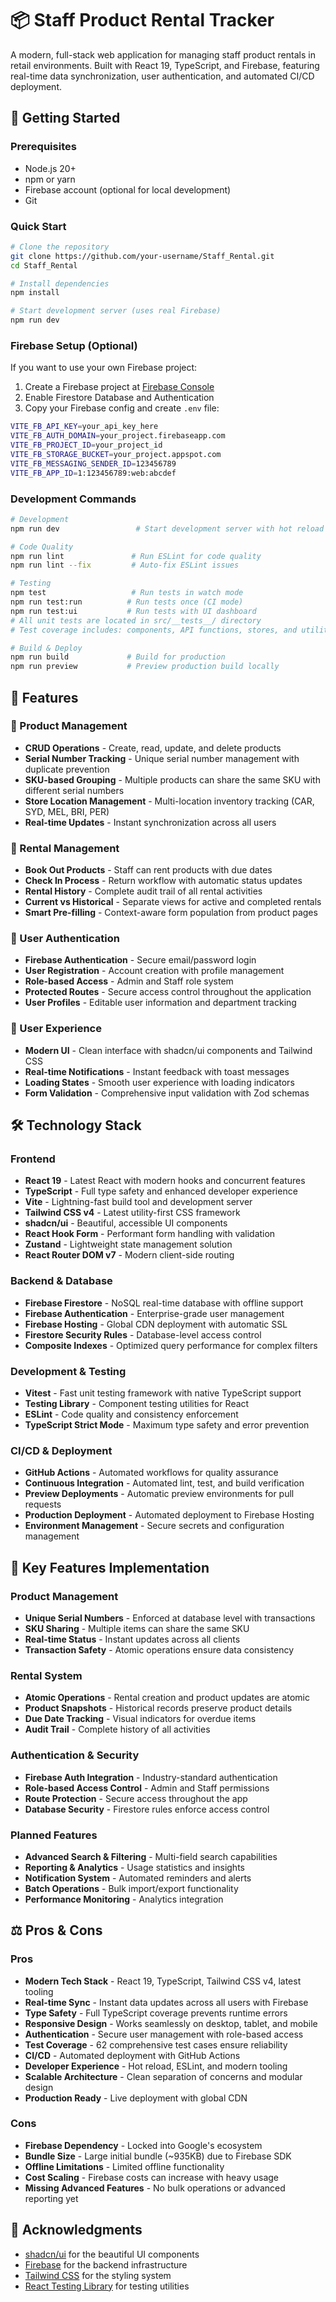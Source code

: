 # 📦 Staff Product Rental Tracker

A modern, full-stack web application for managing staff product rentals in retail environments. Built with React 19, TypeScript, and Firebase, featuring real-time data synchronization, user authentication, and automated CI/CD deployment.

## 🚀 Getting Started

### Prerequisites

- Node.js 20+
- npm or yarn
- Firebase account (optional for local development)
- Git

### Quick Start

```bash
# Clone the repository
git clone https://github.com/your-username/Staff_Rental.git
cd Staff_Rental

# Install dependencies
npm install

# Start development server (uses real Firebase)
npm run dev
```

### Firebase Setup (Optional)

If you want to use your own Firebase project:

1. Create a Firebase project at [Firebase Console](https://console.firebase.google.com/)
2. Enable Firestore Database and Authentication
3. Copy your Firebase config and create `.env` file:

```bash
VITE_FB_API_KEY=your_api_key_here
VITE_FB_AUTH_DOMAIN=your_project.firebaseapp.com
VITE_FB_PROJECT_ID=your_project_id
VITE_FB_STORAGE_BUCKET=your_project.appspot.com
VITE_FB_MESSAGING_SENDER_ID=123456789
VITE_FB_APP_ID=1:123456789:web:abcdef
```

### Development Commands

```bash
# Development
npm run dev                 # Start development server with hot reload

# Code Quality
npm run lint               # Run ESLint for code quality
npm run lint --fix         # Auto-fix ESLint issues

# Testing
npm test                   # Run tests in watch mode
npm run test:run          # Run tests once (CI mode)
npm run test:ui           # Run tests with UI dashboard
# All unit tests are located in src/__tests__/ directory
# Test coverage includes: components, API functions, stores, and utilities

# Build & Deploy
npm run build             # Build for production
npm run preview           # Preview production build locally
```

## 🌟 Features

### 🏪 Product Management

- **CRUD Operations** - Create, read, update, and delete products
- **Serial Number Tracking** - Unique serial number management with duplicate prevention
- **SKU-based Grouping** - Multiple products can share the same SKU with different serial numbers
- **Store Location Management** - Multi-location inventory tracking (CAR, SYD, MEL, BRI, PER)
- **Real-time Updates** - Instant synchronization across all users

### 👥 Rental Management

- **Book Out Products** - Staff can rent products with due dates
- **Check In Process** - Return workflow with automatic status updates
- **Rental History** - Complete audit trail of all rental activities
- **Current vs Historical** - Separate views for active and completed rentals
- **Smart Pre-filling** - Context-aware form population from product pages

### 🔐 User Authentication

- **Firebase Authentication** - Secure email/password login
- **User Registration** - Account creation with profile management
- **Role-based Access** - Admin and Staff role system
- **Protected Routes** - Secure access control throughout the application
- **User Profiles** - Editable user information and department tracking

### 📱 User Experience

- **Modern UI** - Clean interface with shadcn/ui components and Tailwind CSS
- **Real-time Notifications** - Instant feedback with toast messages
- **Loading States** - Smooth user experience with loading indicators
- **Form Validation** - Comprehensive input validation with Zod schemas

## 🛠️ Technology Stack

### Frontend

- **React 19** - Latest React with modern hooks and concurrent features
- **TypeScript** - Full type safety and enhanced developer experience
- **Vite** - Lightning-fast build tool and development server
- **Tailwind CSS v4** - Latest utility-first CSS framework
- **shadcn/ui** - Beautiful, accessible UI components
- **React Hook Form** - Performant form handling with validation
- **Zustand** - Lightweight state management solution
- **React Router DOM v7** - Modern client-side routing

### Backend & Database

- **Firebase Firestore** - NoSQL real-time database with offline support
- **Firebase Authentication** - Enterprise-grade user management
- **Firebase Hosting** - Global CDN deployment with automatic SSL
- **Firestore Security Rules** - Database-level access control
- **Composite Indexes** - Optimized query performance for complex filters

### Development & Testing

- **Vitest** - Fast unit testing framework with native TypeScript support
- **Testing Library** - Component testing utilities for React
- **ESLint** - Code quality and consistency enforcement
- **TypeScript Strict Mode** - Maximum type safety and error prevention

### CI/CD & Deployment

- **GitHub Actions** - Automated workflows for quality assurance
- **Continuous Integration** - Automated lint, test, and build verification
- **Preview Deployments** - Automatic preview environments for pull requests
- **Production Deployment** - Automated deployment to Firebase Hosting
- **Environment Management** - Secure secrets and configuration management

## 🔧 Key Features Implementation

### Product Management

- **Unique Serial Numbers** - Enforced at database level with transactions
- **SKU Sharing** - Multiple items can share the same SKU
- **Real-time Status** - Instant updates across all clients
- **Transaction Safety** - Atomic operations ensure data consistency

### Rental System

- **Atomic Operations** - Rental creation and product updates are atomic
- **Product Snapshots** - Historical records preserve product details
- **Due Date Tracking** - Visual indicators for overdue items
- **Audit Trail** - Complete history of all activities

### Authentication & Security

- **Firebase Auth Integration** - Industry-standard authentication
- **Role-based Access Control** - Admin and Staff permissions
- **Route Protection** - Secure access throughout the app
- **Database Security** - Firestore rules enforce access control

### Planned Features

- **Advanced Search & Filtering** - Multi-field search capabilities
- **Reporting & Analytics** - Usage statistics and insights
- **Notification System** - Automated reminders and alerts
- **Batch Operations** - Bulk import/export functionality
- **Performance Monitoring** - Analytics integration

## ⚖️ Pros & Cons

### Pros

- **Modern Tech Stack** - React 19, TypeScript, Tailwind CSS v4, latest tooling
- **Real-time Sync** - Instant data updates across all users with Firebase
- **Type Safety** - Full TypeScript coverage prevents runtime errors
- **Responsive Design** - Works seamlessly on desktop, tablet, and mobile
- **Authentication** - Secure user management with role-based access
- **Test Coverage** - 62 comprehensive test cases ensure reliability
- **CI/CD** - Automated deployment with GitHub Actions
- **Developer Experience** - Hot reload, ESLint, and modern tooling
- **Scalable Architecture** - Clean separation of concerns and modular design
- **Production Ready** - Live deployment with global CDN

### Cons

- **Firebase Dependency** - Locked into Google's ecosystem
- **Bundle Size** - Large initial bundle (~935KB) due to Firebase SDK
- **Offline Limitations** - Limited offline functionality
- **Cost Scaling** - Firebase costs can increase with heavy usage
- **Missing Advanced Features** - No bulk operations or advanced reporting yet

## 🙏 Acknowledgments

- [shadcn/ui](https://ui.shadcn.com/) for the beautiful UI components
- [Firebase](https://firebase.google.com/) for the backend infrastructure
- [Tailwind CSS](https://tailwindcss.com/) for the styling system
- [React Testing Library](https://testing-library.com/) for testing utilities
